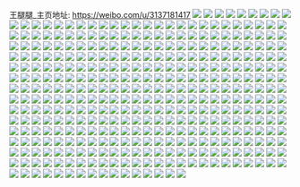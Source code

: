 王腿腿_主页地址: https://weibo.com/u/3137181417 
![](https://wx4.sinaimg.cn/mw2000/bafd96e9gy1h95xyqhpvej20u0140k3q.jpg) 
![](https://wx4.sinaimg.cn/mw2000/bafd96e9gy1h95xyrii8rj20u0140ws2.jpg) 
![](https://wx4.sinaimg.cn/mw2000/bafd96e9gy1h95xysrlmtj20u0140k2b.jpg) 
![](https://wx4.sinaimg.cn/mw2000/bafd96e9gy1h95xyu5j6xj20u0140gvs.jpg) 
![](https://wx4.sinaimg.cn/mw2000/bafd96e9gy1h7y82y0rtcj20tw09u0ux.jpg) 
![](https://wx4.sinaimg.cn/mw2000/bafd96e9gy1h7udjwtet5j20d90ihdgv.jpg) 
![](https://wx4.sinaimg.cn/mw2000/bafd96e9gy1h6ap5ldzvzj22c0340kg4.jpg) 
![](https://wx4.sinaimg.cn/mw2000/bafd96e9gy1h6ap5ttvxyj22c0340b2a.jpg) 
![](https://wx4.sinaimg.cn/mw2000/bafd96e9gy1h6ap5vz1jkj22c0340x6s.jpg) 
![](https://wx4.sinaimg.cn/mw2000/bafd96e9gy1h6ap9wc0sgj22c0340e83.jpg) 
![](https://wx4.sinaimg.cn/mw2000/bafd96e9gy1h68s39ivj3j21hc22ewl9.jpg) 
![](https://wx4.sinaimg.cn/mw2000/bafd96e9gy1h68s3amr15j21hc21mjx2.jpg) 
![](https://wx4.sinaimg.cn/mw2000/bafd96e9gy1h68s3btmotj21hc21qb29.jpg) 
![](https://wx4.sinaimg.cn/mw2000/bafd96e9gy1h68rbtrztfj21hc1z443g.jpg) 
![](https://wx4.sinaimg.cn/mw2000/bafd96e9gy1h68rbuhc1hj21hc20qn09.jpg) 
![](https://wx4.sinaimg.cn/mw2000/bafd96e9gy1h68rbwt4i0j21hc1z4af9.jpg) 
![](https://wx4.sinaimg.cn/mw2000/bafd96e9gy1h65aeyzvvij21400u0k2r.jpg) 
![](https://wx4.sinaimg.cn/mw2000/bafd96e9gy1h65aexv9kyj21400u0th3.jpg) 
![](https://wx4.sinaimg.cn/mw2000/bafd96e9gy1h5zovbbxo2j22bz2bz7aa.jpg) 
![](https://wx4.sinaimg.cn/mw2000/bafd96e9gy1h5r9r1ncl1j20u0140thp.jpg) 
![](https://wx4.sinaimg.cn/mw2000/bafd96e9gy1h5r9r0q7ezj20u0140qbn.jpg) 
![](https://wx4.sinaimg.cn/mw2000/bafd96e9gy1h4rnkqlu4hj22c0340npf.jpg) 
![](https://wx4.sinaimg.cn/mw2000/bafd96e9gy1h4rnkm3fdoj22bz3407wj.jpg) 
![](https://wx4.sinaimg.cn/mw2000/bafd96e9gy1h47jzv5plrj20u0140wnn.jpg) 
![](https://wx4.sinaimg.cn/mw2000/bafd96e9gy1h47k01mjf7j20u019rdk5.jpg) 
![](https://wx4.sinaimg.cn/mw2000/bafd96e9gy1h47jv4rxdgj20u0140tfq.jpg) 
![](https://wx4.sinaimg.cn/mw2000/bafd96e9gy1h46m9cq3pnj20u0140tmq.jpg) 
![](https://wx4.sinaimg.cn/mw2000/bafd96e9gy1h46m9agl82j20u0140k2g.jpg) 
![](https://wx4.sinaimg.cn/mw2000/bafd96e9gy1h4637f7z17j22c0340npe.jpg) 
![](https://wx4.sinaimg.cn/mw2000/bafd96e9gy1h4637ht6u7j22c0340kjm.jpg) 
![](https://wx4.sinaimg.cn/mw2000/bafd96e9gy1h4637ip5nrj21ao1q8qo5.jpg) 
![](https://wx4.sinaimg.cn/mw2000/bafd96e9gy1h4637dyau8j21zk2nfb29.jpg) 
![](https://wx4.sinaimg.cn/mw2000/bafd96e9gy1h4637ky8igj23402c07wk.jpg) 
![](https://wx4.sinaimg.cn/mw2000/bafd96e9gy1h45jpqh7g0j21oc28gu0x.jpg) 
![](https://wx4.sinaimg.cn/mw2000/bafd96e9gy1h45jpsnkhkj22862yw4qt.jpg) 
![](https://wx4.sinaimg.cn/mw2000/bafd96e9gy1h45jpoxvl4j225k2vekjm.jpg) 
![](https://wx4.sinaimg.cn/mw2000/bafd96e9gy1h45jpudbguj223n2sukjo.jpg) 
![](https://wx4.sinaimg.cn/mw2000/bafd96e9gy1h44exdja42j20u0140afl.jpg) 
![](https://wx4.sinaimg.cn/mw2000/bafd96e9gy1h44exeqzg0j20u0140wjj.jpg) 
![](https://wx4.sinaimg.cn/mw2000/bafd96e9gy1h44exg0yv1j20u0140jwa.jpg) 
![](https://wx4.sinaimg.cn/mw2000/bafd96e9gy1h44exgvqycj20u0140422.jpg) 
![](https://wx4.sinaimg.cn/mw2000/bafd96e9gy1h3bfn09holj222n2rju0y.jpg) 
![](https://wx4.sinaimg.cn/mw2000/bafd96e9gy1h3bfn1taf4j22c0340b2a.jpg) 
![](https://wx4.sinaimg.cn/mw2000/bafd96e9gy1h3bfn3iil3j22c03407wj.jpg) 
![](https://wx4.sinaimg.cn/mw2000/bafd96e9gy1h2hdrvu24rj228y2zxnpd.jpg) 
![](https://wx4.sinaimg.cn/mw2000/bafd96e9gy1h1vdj0zvq5j21a21prnpd.jpg) 
![](https://wx4.sinaimg.cn/mw2000/bafd96e9gy1h1vdj3wgumj21ha1z1b2a.jpg) 
![](https://wx4.sinaimg.cn/mw2000/bafd96e9gy1h1pvd51pagj22c0340kjm.jpg) 
![](https://wx4.sinaimg.cn/mw2000/bafd96e9gy1h1pvd68kitj22c0340kjm.jpg) 
![](https://wx4.sinaimg.cn/mw2000/bafd96e9gy1h1pvd7cmilj22062o81ky.jpg) 
![](https://wx4.sinaimg.cn/mw2000/bafd96e9gy1h1pvd39ypnj22ai3201l0.jpg) 
![](https://wx4.sinaimg.cn/mw2000/bafd96e9gy1h1pvd8pmc0j223d2six6q.jpg) 
![](https://wx4.sinaimg.cn/mw2000/bafd96e9gy1h1pvda51itj22082oahdu.jpg) 
![](https://wx4.sinaimg.cn/mw2000/bafd96e9gy1h1p7hw7lzqj20u0190tjw.jpg) 
![](https://wx4.sinaimg.cn/mw2000/bafd96e9gy1h1p7hvm406j20u01bvdrn.jpg) 
![](https://wx4.sinaimg.cn/mw2000/bafd96e9gy1h1p7hwnnfjj20u0190th5.jpg) 
![](https://wx4.sinaimg.cn/mw2000/bafd96e9gy1h1p7hx6wgej20u019cdr6.jpg) 
![](https://wx4.sinaimg.cn/mw2000/bafd96e9gy1h1ajeq57dqj20u0140ti6.jpg) 
![](https://wx4.sinaimg.cn/mw2000/bafd96e9gy1h1ajergvbej20u0140qbq.jpg) 
![](https://wx4.sinaimg.cn/mw2000/bafd96e9gy1gzz1lffyt7j20u0140n5x.jpg) 
![](https://wx4.sinaimg.cn/mw2000/bafd96e9gy1gzz1lj3c5jj20u0140tjz.jpg) 
![](https://wx4.sinaimg.cn/mw2000/bafd96e9gy1gzz1lkill3j20u0140gx1.jpg) 
![](https://wx4.sinaimg.cn/mw2000/bafd96e9gy1gyb5glqqllj21400u00z5.jpg) 
![](https://wx4.sinaimg.cn/mw2000/bafd96e9gy1gyb5gmpfi4j21400u0afx.jpg) 
![](https://wx4.sinaimg.cn/mw2000/bafd96e9gy1gyb5gngg73j21400u0gtk.jpg) 
![](https://wx4.sinaimg.cn/mw2000/bafd96e9gy1gyb5gozeakj21400u0ahn.jpg) 
![](https://wx4.sinaimg.cn/mw2000/bafd96e9gy1gyb5gpjdq3j20u0140798.jpg) 
![](https://wx4.sinaimg.cn/mw2000/bafd96e9gy1gyb5hb401jj20u0140tey.jpg) 
![](https://wx4.sinaimg.cn/mw2000/bafd96e9gy1gyb5hctnt8j20u0140wml.jpg) 
![](https://wx4.sinaimg.cn/mw2000/bafd96e9gy1gyb5hdk821j20nh15r7a4.jpg) 
![](https://wx4.sinaimg.cn/mw2000/bafd96e9gy1gyb5hejs3xj20u0140ah9.jpg) 
![](https://wx4.sinaimg.cn/mw2000/bafd96e9gy1gxyidk991ej20u0141wm7.jpg) 
![](https://wx4.sinaimg.cn/mw2000/bafd96e9gy1gxyidmryy0j20u0190tr9.jpg) 
![](https://wx4.sinaimg.cn/mw2000/bafd96e9gy1gxyidnd6q0j20u0140dqc.jpg) 
![](https://wx4.sinaimg.cn/mw2000/bafd96e9gy1gxyidobamuj20u0140wp1.jpg) 
![](https://wx4.sinaimg.cn/mw2000/bafd96e9gy1gxyidixnr5j20u0140ago.jpg) 
![](https://wx4.sinaimg.cn/mw2000/bafd96e9gy1gxyidpcfcxj20u0140qd5.jpg) 
![](https://wx4.sinaimg.cn/mw2000/bafd96e9gy1gxyiglt273j20u0140n1z.jpg) 
![](https://wx4.sinaimg.cn/mw2000/bafd96e9gy1gxnhu9cvq1j20u00u0469.jpg) 
![](https://wx4.sinaimg.cn/mw2000/bafd96e9gy1gxnhu9skcaj20u00u041g.jpg) 
![](https://wx4.sinaimg.cn/mw2000/bafd96e9gy1gxhsurfjjyj20u0140aki.jpg) 
![](https://wx4.sinaimg.cn/mw2000/bafd96e9gy1gxhsusg0jij20u0140ajt.jpg) 
![](https://wx4.sinaimg.cn/mw2000/bafd96e9gy1gxfxpz7hkpj20u0140wnk.jpg) 
![](https://wx4.sinaimg.cn/mw2000/bafd96e9gy1gxfxq0pxzmj20u01407d4.jpg) 
![](https://wx4.sinaimg.cn/mw2000/bafd96e9gy1gxfxq36he5j20u0140k2p.jpg) 
![](https://wx4.sinaimg.cn/mw2000/bafd96e9gy1gxfxq3obe5j20u0140ahe.jpg) 
![](https://wx4.sinaimg.cn/mw2000/bafd96e9gy1gx6lrblahwj20u0140auf.jpg) 
![](https://wx4.sinaimg.cn/mw2000/bafd96e9gy1gx6lrd8bxaj21400u07my.jpg) 
![](https://wx4.sinaimg.cn/mw2000/bafd96e9gy1gx6lreexmwj20u0140n9q.jpg) 
![](https://wx4.sinaimg.cn/mw2000/bafd96e9gy1gx6lrfghalj20u0140dp2.jpg) 
![](https://wx4.sinaimg.cn/mw2000/bafd96e9gy1gx6lrg7itxj20u0140dm8.jpg) 
![](https://wx4.sinaimg.cn/mw2000/bafd96e9gy1gx6lrhebyaj20u0140dna.jpg) 
![](https://wx4.sinaimg.cn/mw2000/bafd96e9gy1gx6lriklg5j20u0140aip.jpg) 
![](https://wx4.sinaimg.cn/mw2000/bafd96e9gy1gx6ltjddukj21400u07d5.jpg) 
![](https://wx4.sinaimg.cn/mw2000/bafd96e9gy1gx6ltk9615j20u0140dna.jpg) 
![](https://wx4.sinaimg.cn/mw2000/bafd96e9gy1gvv9wkfi30j22c03407wi.jpg) 
![](https://wx4.sinaimg.cn/mw2000/bafd96e9gy1gvv9xabrpjj22c0340u0x.jpg) 
![](https://wx4.sinaimg.cn/mw2000/bafd96e9gy1gvv9x6noahj22c0340b2a.jpg) 
![](https://wx4.sinaimg.cn/mw2000/bafd96e9gy1gvv9x3dy7vj22c0340u0y.jpg) 
![](https://wx4.sinaimg.cn/mw2000/bafd96e9gy1gvv9wu7bnmj22c0340npe.jpg) 
![](https://wx4.sinaimg.cn/mw2000/bafd96e9gy1gvv9wqj0rdj22c0340u0y.jpg) 
![](https://wx4.sinaimg.cn/mw2000/003qjichgy1gvksri3xvjj61301g0e1x02.jpg) 
![](https://wx4.sinaimg.cn/mw2000/003qjichgy1gvksrlok3aj61a51pj1kx02.jpg) 
![](https://wx4.sinaimg.cn/mw2000/003qjichly1guwe76xljcj60u01sxqb502.jpg) 
![](https://wx4.sinaimg.cn/mw2000/003qjichgy1gucqsryy49j627a2xp1kx02.jpg) 
![](https://wx4.sinaimg.cn/mw2000/003qjichgy1gucqsqjbnlj61rm2ctb2a02.jpg) 
![](https://wx4.sinaimg.cn/mw2000/003qjichgy1gucqsoc37zj62c03401kz02.jpg) 
![](https://wx4.sinaimg.cn/mw2000/003qjichgy1gucqsy133jj627g2xxu0x02.jpg) 
![](https://wx4.sinaimg.cn/mw2000/003qjichgy1gucqstrzioj629i30oqv502.jpg) 
![](https://wx4.sinaimg.cn/mw2000/003qjichgy1gucqsvstdaj62322tvnpd02.jpg) 
![](https://wx4.sinaimg.cn/mw2000/003qjichgy1gucqt3e66kj61tt2frhdt02.jpg) 
![](https://wx4.sinaimg.cn/mw2000/003qjichgy1gucqt61r8bj62662w87wi02.jpg) 
![](https://wx4.sinaimg.cn/mw2000/003qjichgy1gucqt1j9a1j62b232qe8102.jpg) 
![](https://wx4.sinaimg.cn/mw2000/bafd96e9gy1gsy19ow84fj21400u0dry.jpg) 
![](https://wx4.sinaimg.cn/mw2000/bafd96e9gy1gsy19nsphkj21410u077u.jpg) 
![](https://wx4.sinaimg.cn/mw2000/bafd96e9gy1gruoebgoh6j20u01404b2.jpg) 
![](https://wx4.sinaimg.cn/mw2000/bafd96e9gy1gruoedwjqdj20u014013k.jpg) 
![](https://wx4.sinaimg.cn/mw2000/bafd96e9gy1gruoefu5k8j20u0140dot.jpg) 
![](https://wx4.sinaimg.cn/mw2000/bafd96e9gy1gruoei858jj20u0140alh.jpg) 
![](https://wx4.sinaimg.cn/mw2000/bafd96e9gy1gruoelpdm8j20u0140du9.jpg) 
![](https://wx4.sinaimg.cn/mw2000/bafd96e9gy1gruoe8892ij20u0140k1h.jpg) 
![](https://wx4.sinaimg.cn/mw2000/bafd96e9gy1grnvsnt9ddj20u0140gx2.jpg) 
![](https://wx4.sinaimg.cn/mw2000/bafd96e9gy1gq7tz1zv01j20u0140wrf.jpg) 
![](https://wx4.sinaimg.cn/mw2000/bafd96e9gy1gq7tz2n2wlj20u01407gv.jpg) 
![](https://wx4.sinaimg.cn/mw2000/bafd96e9gy1gq7tz33762j20u0141486.jpg) 
![](https://wx4.sinaimg.cn/mw2000/bafd96e9gy1gq7tz3qhhpj20u0140k4p.jpg) 
![](https://wx4.sinaimg.cn/mw2000/bafd96e9gy1gq7tz490zaj20u014017z.jpg) 
![](https://wx4.sinaimg.cn/mw2000/bafd96e9gy1gq7tz54p19j20u01404bf.jpg) 
![](https://wx4.sinaimg.cn/mw2000/bafd96e9ly1govtuxak9jj20u014046f.jpg) 
![](https://wx4.sinaimg.cn/mw2000/bafd96e9ly1govasstdwyj20ty140aj6.jpg) 
![](https://wx4.sinaimg.cn/mw2000/bafd96e9ly1govaen3h1gj20u014013n.jpg) 
![](https://wx4.sinaimg.cn/mw2000/bafd96e9ly1govaenuo1wj20u0140k3i.jpg) 
![](https://wx4.sinaimg.cn/mw2000/bafd96e9ly1govaep4z5mj20u0140wqq.jpg) 
![](https://wx4.sinaimg.cn/mw2000/bafd96e9ly1govaeml9auj20u0140wqp.jpg) 
![](https://wx4.sinaimg.cn/mw2000/bafd96e9ly1gof7srgdwbj20vv16h7ic.jpg) 
![](https://wx4.sinaimg.cn/mw2000/bafd96e9ly1gof7srw7clj20yi1a0wsx.jpg) 
![](https://wx4.sinaimg.cn/mw2000/bafd96e9ly1gof7st0yw6j22bb332kjm.jpg) 
![](https://wx4.sinaimg.cn/mw2000/bafd96e9ly1gof7sppvlhj22bb332kjn.jpg) 
![](https://wx4.sinaimg.cn/mw2000/bafd96e9ly1gof7sutwhsj221n2q7e83.jpg) 
![](https://wx4.sinaimg.cn/mw2000/bafd96e9ly1gof7sw6blrj21sa2dqqv6.jpg) 
![](https://wx4.sinaimg.cn/mw2000/bafd96e9ly1go72x9lrdzj21400u0afm.jpg) 
![](https://wx4.sinaimg.cn/mw2000/bafd96e9ly1gnv9keoqnzj20u1141akf.jpg) 
![](https://wx4.sinaimg.cn/mw2000/bafd96e9ly1gnv7gnvnhtj20u0140nax.jpg) 
![](https://wx4.sinaimg.cn/mw2000/bafd96e9ly1gnv7gu461wj20u0140k7a.jpg) 
![](https://wx4.sinaimg.cn/mw2000/bafd96e9ly1gnv7glah7cj20u0140qfp.jpg) 
![](https://wx4.sinaimg.cn/mw2000/bafd96e9ly1gns0thcql8j21400u0k6w.jpg) 
![](https://wx4.sinaimg.cn/mw2000/bafd96e9ly1gns0til00sj20u0140tl7.jpg) 
![](https://wx4.sinaimg.cn/mw2000/bafd96e9ly1gnql84tc7vj21400u0amm.jpg) 
![](https://wx4.sinaimg.cn/mw2000/bafd96e9ly1gnql84eqpoj20u0140k04.jpg) 
![](https://wx4.sinaimg.cn/mw2000/bafd96e9ly1gnql85pfrmj20u0140k3u.jpg) 
![](https://wx4.sinaimg.cn/mw2000/bafd96e9ly1gnppp2cbw1j20u013ztin.jpg) 
![](https://wx4.sinaimg.cn/mw2000/bafd96e9ly1gnppp207uzj20u0140wqv.jpg) 
![](https://wx4.sinaimg.cn/mw2000/bafd96e9ly1gnn2p1nyxjj20u019tajp.jpg) 
![](https://wx4.sinaimg.cn/mw2000/bafd96e9ly1gnn2p3sn9ej20u01907bw.jpg) 
![](https://wx4.sinaimg.cn/mw2000/bafd96e9ly1gnn2oza1mgj20u015i7bd.jpg) 
![](https://wx4.sinaimg.cn/mw2000/bafd96e9ly1gnn2p6cfvoj20u01aitj8.jpg) 
![](https://wx4.sinaimg.cn/mw2000/bafd96e9ly1gnggvey63rj20u00u0dpi.jpg) 
![](https://wx4.sinaimg.cn/mw2000/bafd96e9ly1gnggvg6cj8j20u00u0ajn.jpg) 
![](https://wx4.sinaimg.cn/mw2000/bafd96e9ly1gnggvd9elcj20u00u0gut.jpg) 
![](https://wx4.sinaimg.cn/mw2000/bafd96e9ly1gnd0xs4lz6j20u0140dtf.jpg) 
![](https://wx4.sinaimg.cn/mw2000/bafd96e9ly1gnd0xtikr2j20u0140k4e.jpg) 
![](https://wx4.sinaimg.cn/mw2000/bafd96e9ly1gnd0xun1o5j20u0140woe.jpg) 
![](https://wx4.sinaimg.cn/mw2000/bafd96e9ly1gnd0xqrzwjj20u0140jym.jpg) 
![](https://wx4.sinaimg.cn/mw2000/bafd96e9ly1gncejkp941j21930u0wt9.jpg) 
![](https://wx4.sinaimg.cn/mw2000/bafd96e9ly1gncejl6lkfj21930u07go.jpg) 
![](https://wx4.sinaimg.cn/mw2000/bafd96e9ly1gncejlilu9j21930u0amb.jpg) 
![](https://wx4.sinaimg.cn/mw2000/bafd96e9ly1gncejk5yitj21930u0dpu.jpg) 
![](https://wx4.sinaimg.cn/mw2000/bafd96e9ly1gncejlxcfdj20u019dk2h.jpg) 
![](https://wx4.sinaimg.cn/mw2000/bafd96e9ly1gncejmff4tj20u019d130.jpg) 
![](https://wx4.sinaimg.cn/mw2000/bafd96e9ly1gm3s3n9c0fj21400u00wv.jpg) 
![](https://wx4.sinaimg.cn/mw2000/bafd96e9ly1glhwloan3zj20u01407f0.jpg) 
![](https://wx4.sinaimg.cn/mw2000/bafd96e9ly1glhwlnoqxoj20u0141n6o.jpg) 
![](https://wx4.sinaimg.cn/mw2000/bafd96e9ly1gkuajvd910j21hc0tygtr.jpg) 
![](https://wx4.sinaimg.cn/mw2000/bafd96e9ly1gks424qkbgj22c0340u0x.jpg) 
![](https://wx4.sinaimg.cn/mw2000/bafd96e9ly1gks422jgqmj22062ockjl.jpg) 
![](https://wx4.sinaimg.cn/mw2000/bafd96e9ly1gks41zarcbj226m2wuqv5.jpg) 
![](https://wx4.sinaimg.cn/mw2000/bafd96e9ly1gks423upfrj21u72gb4qq.jpg) 
![](https://wx4.sinaimg.cn/mw2000/bafd96e9ly1gks4216hzfj22no24qkjm.jpg) 
![](https://wx4.sinaimg.cn/mw2000/bafd96e9ly1gks4268c8fj22c0340kjl.jpg) 
![](https://wx4.sinaimg.cn/mw2000/bafd96e9ly1gks427277mj221u2qgnpd.jpg) 
![](https://wx4.sinaimg.cn/mw2000/bafd96e9ly1gks427qkezj21hq1znayw.jpg) 
![](https://wx4.sinaimg.cn/mw2000/bafd96e9ly1gks428sej8j22c02c0qv5.jpg) 
![](https://wx4.sinaimg.cn/mw2000/bafd96e9ly1gka3ss2fypj21uf2gkhdt.jpg) 
![](https://wx4.sinaimg.cn/mw2000/bafd96e9ly1gka3stswvxj22c0340qv6.jpg) 
![](https://wx4.sinaimg.cn/mw2000/bafd96e9ly1gka3svkf2vj22c0340b2b.jpg) 
![](https://wx4.sinaimg.cn/mw2000/bafd96e9ly1gka3sxereqj223y2t9b2c.jpg) 
![](https://wx4.sinaimg.cn/mw2000/bafd96e9ly1gk8ri6new0j20u015mwl1.jpg) 
![](https://wx4.sinaimg.cn/mw2000/bafd96e9ly1gk8ri3v287j20u0140grk.jpg) 
![](https://wx4.sinaimg.cn/mw2000/bafd96e9ly1gjz5i3cb6aj20u0140dqi.jpg) 
![](https://wx4.sinaimg.cn/mw2000/bafd96e9ly1gjy9xrfrdaj20u0140tft.jpg) 
![](https://wx4.sinaimg.cn/mw2000/bafd96e9ly1gjy9xssezpj20u014077r.jpg) 
![](https://wx4.sinaimg.cn/mw2000/bafd96e9ly1gjy9xtb7q7j20u0140td2.jpg) 
![](https://wx4.sinaimg.cn/mw2000/bafd96e9ly1gjy9xpard4j20u0140jxt.jpg) 
![](https://wx4.sinaimg.cn/mw2000/bafd96e9ly1gjuy7ifakyj21sc2ds4qp.jpg) 
![](https://wx4.sinaimg.cn/mw2000/bafd96e9ly1gjuy7hpkfcj21sc2ds4qp.jpg) 
![](https://wx4.sinaimg.cn/mw2000/bafd96e9ly1gir7m1iz96j20u015itn6.jpg) 
![](https://wx4.sinaimg.cn/mw2000/bafd96e9ly1gip7y2a0prj20u0140129.jpg) 
![](https://wx4.sinaimg.cn/mw2000/bafd96e9ly1gip7uhq29aj20u0140qc3.jpg) 
![](https://wx4.sinaimg.cn/mw2000/bafd96e9ly1gip7qrylztj22ao2aou0x.jpg) 
![](https://wx4.sinaimg.cn/mw2000/bafd96e9ly1gip7rh663sj22c0340hdx.jpg) 
![](https://wx4.sinaimg.cn/mw2000/bafd96e9ly1gip7w5j11hj224f2twe82.jpg) 
![](https://wx4.sinaimg.cn/mw2000/bafd96e9ly1gip7wp11qxj22c0340kjn.jpg) 
![](https://wx4.sinaimg.cn/mw2000/bafd96e9ly1gip8lqhnk6j20u0140q6y.jpg) 
![](https://wx4.sinaimg.cn/mw2000/bafd96e9ly1gip8lqsmspj20u0140tde.jpg) 
![](https://wx4.sinaimg.cn/mw2000/bafd96e9ly1gip7y3y4a5j229d30hb2b.jpg) 
![](https://wx4.sinaimg.cn/mw2000/bafd96e9ly1gip7ydmn0mj22c0340x6p.jpg) 
![](https://wx4.sinaimg.cn/mw2000/bafd96e9ly1gip7yes4w4j22c0340qv5.jpg) 
![](https://wx4.sinaimg.cn/mw2000/bafd96e9ly1gip7yg2iwsj22ao328b29.jpg) 
![](https://wx4.sinaimg.cn/mw2000/bafd96e9ly1gip8lr40saj20u015itn6.jpg) 
![](https://wx4.sinaimg.cn/mw2000/bafd96e9ly1giljyeegjnj22c0340hdu.jpg) 
![](https://wx4.sinaimg.cn/mw2000/bafd96e9ly1ghyml3oi7cj21400u0wu9.jpg) 
![](https://wx4.sinaimg.cn/mw2000/bafd96e9ly1ghyml2znxcj21400u04ec.jpg) 
![](https://wx4.sinaimg.cn/mw2000/bafd96e9ly1ghyml4jme2j213z0u0tlo.jpg) 
![](https://wx4.sinaimg.cn/mw2000/bafd96e9ly1ghv8zxox1wj20j60pkn1x.jpg) 
![](https://wx4.sinaimg.cn/mw2000/bafd96e9ly1ghv8zyihxlj21o01o0qv5.jpg) 
![](https://wx4.sinaimg.cn/mw2000/bafd96e9ly1ghqowjicdxj20u00u0tfc.jpg) 
![](https://wx4.sinaimg.cn/mw2000/bafd96e9ly1ghqowk9hqwj20nz0nz425.jpg) 
![](https://wx4.sinaimg.cn/mw2000/bafd96e9ly1ghqoublqafj20u00u0wo4.jpg) 
![](https://wx4.sinaimg.cn/mw2000/bafd96e9ly1ghqowj02bwj20u01sw7bt.jpg) 
![](https://wx4.sinaimg.cn/mw2000/bafd96e9ly1ghqoxrd6emj20u00u0gus.jpg) 
![](https://wx4.sinaimg.cn/mw2000/bafd96e9ly1ghqse28efrj20u00u0jvi.jpg) 
![](https://wx4.sinaimg.cn/mw2000/bafd96e9ly1ghqp0omcxsj20u0140wop.jpg) 
![](https://wx4.sinaimg.cn/mw2000/bafd96e9ly1ghqp0mayx5j20u0140q7t.jpg) 
![](https://wx4.sinaimg.cn/mw2000/bafd96e9ly1ghqp17a0q1j20u0140qe0.jpg) 
![](https://wx4.sinaimg.cn/mw2000/bafd96e9ly1gho91hh5o1j22c02gdnpe.jpg) 
![](https://wx4.sinaimg.cn/mw2000/bafd96e9ly1gho91gbfhnj22ka1x87wi.jpg) 
![](https://wx4.sinaimg.cn/mw2000/bafd96e9ly1gho91kp4dsj22c0340qv7.jpg) 
![](https://wx4.sinaimg.cn/mw2000/bafd96e9ly1gho91lna23j22c02c0hdu.jpg) 
![](https://wx4.sinaimg.cn/mw2000/bafd96e9ly1gho95yhe7wj21ki23ce81.jpg) 
![](https://wx4.sinaimg.cn/mw2000/bafd96e9ly1gho91mz4yrj22c03401kz.jpg) 
![](https://wx4.sinaimg.cn/mw2000/bafd96e9ly1gho91oqqbij22c0340kjl.jpg) 
![](https://wx4.sinaimg.cn/mw2000/bafd96e9ly1gho91rtkwqj228k28k7wi.jpg) 
![](https://wx4.sinaimg.cn/mw2000/bafd96e9ly1gho91t7hxaj221k2q3u0x.jpg) 
![](https://wx4.sinaimg.cn/mw2000/bafd96e9ly1ghg675nwiqj20u01407ft.jpg) 
![](https://wx4.sinaimg.cn/mw2000/bafd96e9ly1ghg6740m9dj20u0140qfm.jpg) 
![](https://wx4.sinaimg.cn/mw2000/bafd96e9ly1ghg5ajkaxaj20u014079b.jpg) 
![](https://wx4.sinaimg.cn/mw2000/bafd96e9ly1ghdowzq7ogj22c033ue82.jpg) 
![](https://wx4.sinaimg.cn/mw2000/bafd96e9ly1ghdox0wnuxj22c0340kjm.jpg) 
![](https://wx4.sinaimg.cn/mw2000/bafd96e9ly1ghdox2a17pj22gw3pc1kz.jpg) 
![](https://wx4.sinaimg.cn/mw2000/bafd96e9ly1ghdox4by3cj22c03407wk.jpg) 
![](https://wx4.sinaimg.cn/mw2000/bafd96e9ly1ghdox7gkymj22c0340x6r.jpg) 
![](https://wx4.sinaimg.cn/mw2000/bafd96e9ly1ghdox8cr73j222o340u0x.jpg) 
![](https://wx4.sinaimg.cn/mw2000/bafd96e9ly1ghdox92yigj22gw3pcu0x.jpg) 
![](https://wx4.sinaimg.cn/mw2000/bafd96e9ly1ghdox9qbz3j22gw3pcnpd.jpg) 
![](https://wx4.sinaimg.cn/mw2000/bafd96e9ly1ghdowyrj3jj22062o8kjl.jpg) 
![](https://wx4.sinaimg.cn/mw2000/bafd96e9ly1ghdp8o5fz6j222o340b2a.jpg) 
![](https://wx4.sinaimg.cn/mw2000/bafd96e9ly1ghdoxakzimj22c0340x6q.jpg) 
![](https://wx4.sinaimg.cn/mw2000/bafd96e9ly1ghdox5nyxfj234022oe82.jpg) 
![](https://wx4.sinaimg.cn/mw2000/bafd96e9ly1ggzsmz7r4jj20u014113r.jpg) 
![](https://wx4.sinaimg.cn/mw2000/bafd96e9ly1ggzsn1i63qj20u0140thw.jpg) 
![](https://wx4.sinaimg.cn/mw2000/bafd96e9ly1ggzsn2quwxj20sa0ivwil.jpg) 
![](https://wx4.sinaimg.cn/mw2000/bafd96e9ly1ggg15xe4bsj20u00u01aw.jpg) 
![](https://wx4.sinaimg.cn/mw2000/bafd96e9ly1ggg1elkc4jj20u00u0b29.jpg) 
![](https://wx4.sinaimg.cn/mw2000/bafd96e9ly1ggg15zddlkj21400u0u0x.jpg) 
![](https://wx4.sinaimg.cn/mw2000/bafd96e9ly1ggg1aojl1fj20u00u01kx.jpg) 
![](https://wx4.sinaimg.cn/mw2000/bafd96e9ly1ggg16029egj20u00u0kjl.jpg) 
![](https://wx4.sinaimg.cn/mw2000/bafd96e9ly1ggg160ljhwj20rs15ob29.jpg) 
![](https://wx4.sinaimg.cn/mw2000/bafd96e9ly1ggg1aovlckj20u00u0x3f.jpg) 
![](https://wx4.sinaimg.cn/mw2000/bafd96e9ly1ggg1bow2g4j21400u01kx.jpg) 
![](https://wx4.sinaimg.cn/mw2000/bafd96e9ly1ggg1cwjnjaj22pl217b2b.jpg) 
![](https://wx4.sinaimg.cn/mw2000/bafd96e9ly1gg9fcpn2izj20u00u0ahl.jpg) 
![](https://wx4.sinaimg.cn/mw2000/bafd96e9ly1gg63mzhuw7j20ty13yb29.jpg) 
![](https://wx4.sinaimg.cn/mw2000/bafd96e9ly1gg631p62t8j22c0340u0x.jpg) 
![](https://wx4.sinaimg.cn/mw2000/bafd96e9ly1gg6321e0fcj23402c04qr.jpg) 
![](https://wx4.sinaimg.cn/mw2000/bafd96e9ly1gg63n1ok3ej20u00u01kx.jpg) 
![](https://wx4.sinaimg.cn/mw2000/bafd96e9ly1gg63mx1oeoj20u00u01ii.jpg) 
![](https://wx4.sinaimg.cn/mw2000/bafd96e9ly1gg63plvpghj20u01404qp.jpg) 
![](https://wx4.sinaimg.cn/mw2000/bafd96e9ly1gfv3yripm2j21z92n01ky.jpg) 
![](https://wx4.sinaimg.cn/mw2000/bafd96e9ly1gfv415a5moj22242que83.jpg) 
![](https://wx4.sinaimg.cn/mw2000/bafd96e9ly1gfv412oqrpj21wk2jfnpg.jpg) 
![](https://wx4.sinaimg.cn/mw2000/bafd96e9ly1gfv417nkypj220y2pa7wj.jpg) 
![](https://wx4.sinaimg.cn/mw2000/bafd96e9ly1gfv419jl19j21t32esnpe.jpg) 
![](https://wx4.sinaimg.cn/mw2000/bafd96e9ly1gfv41besq5j22c0340e83.jpg) 
![](https://wx4.sinaimg.cn/mw2000/bafd96e9ly1gfv43jjhm9j221l2q4e83.jpg) 
![](https://wx4.sinaimg.cn/mw2000/bafd96e9ly1gfv43ko6vzj22382saqv7.jpg) 
![](https://wx4.sinaimg.cn/mw2000/bafd96e9ly1gfv43mgcmxj22c0340u10.jpg) 
![](https://wx4.sinaimg.cn/mw2000/bafd96e9ly1gfs1a7llywj22c0340u0y.jpg) 
![](https://wx4.sinaimg.cn/mw2000/bafd96e9ly1gfs1ed18w4j20u00u0npd.jpg) 
![](https://wx4.sinaimg.cn/mw2000/bafd96e9ly1gfs1dmyy11j20u00u0b29.jpg) 
![](https://wx4.sinaimg.cn/mw2000/bafd96e9ly1gfs1eecynhj20u00u01j6.jpg) 
![](https://wx4.sinaimg.cn/mw2000/bafd96e9ly1gfs1do0cwhj20u00u04qp.jpg) 
![](https://wx4.sinaimg.cn/mw2000/bafd96e9ly1gfs1ef3309j20u0140kjl.jpg) 
![](https://wx4.sinaimg.cn/mw2000/bafd96e9ly1gfs1jq1kz1j20tu0tu1kx.jpg) 
![](https://wx4.sinaimg.cn/mw2000/bafd96e9ly1gfs1ju3tmgj22c03404qq.jpg) 
![](https://wx4.sinaimg.cn/mw2000/bafd96e9ly1gfs1kas936j22dc2dcb2b.jpg) 
![](https://wx4.sinaimg.cn/mw2000/bafd96e9gy1gfgdhijvtyj20u00u0tjz.jpg) 
![](https://wx4.sinaimg.cn/mw2000/bafd96e9ly1gfe8x0z2cdj20u0140dr0.jpg) 
![](https://wx4.sinaimg.cn/mw2000/bafd96e9ly1gfe8x1lnx8j20u0140dsl.jpg) 
![](https://wx4.sinaimg.cn/mw2000/bafd96e9ly1gfe8x0hf4vj20u0140154.jpg) 
![](https://wx4.sinaimg.cn/mw2000/bafd96e9ly1gfcnr30xa4j20u00u0wou.jpg) 
![](https://wx4.sinaimg.cn/mw2000/bafd96e9ly1gfcnr4qzu9j20u00u0n4s.jpg) 
![](https://wx4.sinaimg.cn/mw2000/bafd96e9ly1gfcnr3sg99j20u0140tcx.jpg) 
![](https://wx4.sinaimg.cn/mw2000/bafd96e9ly1gfcnr28bijj20u014043e.jpg) 
![](https://wx4.sinaimg.cn/mw2000/bafd96e9ly1gf4m4l2qvxj227n2y7b2a.jpg) 
![](https://wx4.sinaimg.cn/mw2000/bafd96e9ly1gf4m4mt9ayj2297308kjn.jpg) 
![](https://wx4.sinaimg.cn/mw2000/bafd96e9ly1gf4m4nrua3j226b2wfe82.jpg) 
![](https://wx4.sinaimg.cn/mw2000/bafd96e9ly1gf4m4ol3muj21z32mrhdu.jpg) 
![](https://wx4.sinaimg.cn/mw2000/bafd96e9ly1gf4m4pgr2yj21zf2n84qq.jpg) 
![](https://wx4.sinaimg.cn/mw2000/bafd96e9ly1gf4m4q7m2wj21x42k6u0x.jpg) 
![](https://wx4.sinaimg.cn/mw2000/bafd96e9ly1gf4m4qxqo8j21om28unpd.jpg) 
![](https://wx4.sinaimg.cn/mw2000/bafd96e9ly1gf4m4jo27vj22c0340x6p.jpg) 
![](https://wx4.sinaimg.cn/mw2000/bafd96e9ly1gf4m4rozfkj22362s81ky.jpg) 
![](https://wx4.sinaimg.cn/mw2000/bafd96e9ly1gf4m4snf51j21z32mre82.jpg) 
![](https://wx4.sinaimg.cn/mw2000/bafd96e9ly1gf4m4tqhvej21w82izx6p.jpg) 
![](https://wx4.sinaimg.cn/mw2000/bafd96e9ly1gf1a0b46w4j21po1qh1kx.jpg) 
![](https://wx4.sinaimg.cn/mw2000/bafd96e9ly1gf09bcdqz7j20u0140k4w.jpg) 
![](https://wx4.sinaimg.cn/mw2000/bafd96e9ly1gf09bcm7dzj20u00u046y.jpg) 
![](https://wx4.sinaimg.cn/mw2000/bafd96e9ly1gf0elpb1c4j20u00u048c.jpg) 
![](https://wx4.sinaimg.cn/mw2000/bafd96e9ly1gf09cv6hz5j20u00u0hci.jpg) 
![](https://wx4.sinaimg.cn/mw2000/bafd96e9ly1gf09bv08pzj20u00u07pb.jpg) 
![](https://wx4.sinaimg.cn/mw2000/bafd96e9ly1gf09bdoy0sj20mi0u043w.jpg) 
![](https://wx4.sinaimg.cn/mw2000/bafd96e9ly1gf09bdxehtj20u00u0wrl.jpg) 
![](https://wx4.sinaimg.cn/mw2000/bafd96e9ly1gf09beboi1j20u00u0dpu.jpg) 
![](https://wx4.sinaimg.cn/mw2000/bafd96e9ly1gf09belwmij20u01407la.jpg) 
![](https://wx4.sinaimg.cn/mw2000/bafd96e9ly1ge9ndsei1vj22c0340x6t.jpg) 
![](https://wx4.sinaimg.cn/mw2000/bafd96e9ly1ge9ndttfutj21wn2jix6r.jpg) 
![](https://wx4.sinaimg.cn/mw2000/bafd96e9ly1ge9ndv43b2j22c0340u10.jpg) 
![](https://wx4.sinaimg.cn/mw2000/bafd96e9ly1ge9ndwnti4j21wz2jzqv6.jpg) 
![](https://wx4.sinaimg.cn/mw2000/bafd96e9ly1ge9ndxmgecj21rk2crqv6.jpg) 
![](https://wx4.sinaimg.cn/mw2000/bafd96e9ly1ge9ndzarmqj22c0340e84.jpg) 
![](https://wx4.sinaimg.cn/mw2000/bafd96e9ly1ge9ne24l7nj224j2u1kjn.jpg) 
![](https://wx4.sinaimg.cn/mw2000/bafd96e9ly1ge9ndqmbghj22c0340qv8.jpg) 
![](https://wx4.sinaimg.cn/mw2000/bafd96e9ly1ge9ne385ssj22c0340x6q.jpg) 
![](https://wx4.sinaimg.cn/mw2000/bafd96e9ly1ge59x2tv0aj23402c0e81.jpg) 
![](https://wx4.sinaimg.cn/mw2000/bafd96e9ly1gdy2vz11x4j22c03401l0.jpg) 
![](https://wx4.sinaimg.cn/mw2000/bafd96e9ly1gdy2vt36v7j22c0340u0y.jpg) 
![](https://wx4.sinaimg.cn/mw2000/bafd96e9ly1gdy2w1fdggj225m2vikjn.jpg) 
![](https://wx4.sinaimg.cn/mw2000/bafd96e9ly1gdy2w39f03j22332s5x6q.jpg) 
![](https://wx4.sinaimg.cn/mw2000/bafd96e9ly1gdy2w55jwxj22c0340nph.jpg) 
![](https://wx4.sinaimg.cn/mw2000/bafd96e9ly1gdy2vs3ovkj22c0340hdu.jpg) 
![](https://wx4.sinaimg.cn/mw2000/bafd96e9ly1gdy2vu9yzhj22bc334kjm.jpg) 
![](https://wx4.sinaimg.cn/mw2000/bafd96e9ly1gdy2vwfvgij22312evu0y.jpg) 
![](https://wx4.sinaimg.cn/mw2000/bafd96e9ly1gdy2w6iov2j22c03404qr.jpg) 
![](https://wx4.sinaimg.cn/mw2000/bafd96e9ly1gdy2w7la4uj22112pdkjm.jpg) 
![](https://wx4.sinaimg.cn/mw2000/bafd96e9ly1gdvie9mzr3j20u01y07sw.jpg) 
![](https://wx4.sinaimg.cn/mw2000/bafd96e9ly1gdvieag10cj20u0280qpf.jpg) 
![](https://wx4.sinaimg.cn/mw2000/bafd96e9ly1gdvieb6e99j20u0280tqg.jpg) 
![](https://wx4.sinaimg.cn/mw2000/bafd96e9ly1gdviecapr5j20u0280ayr.jpg) 
![](https://wx4.sinaimg.cn/mw2000/bafd96e9ly1gdvie8eb3ij20u014011v.jpg) 
![](https://wx4.sinaimg.cn/mw2000/bafd96e9ly1gdviedjaiwj20u014015y.jpg) 
![](https://wx4.sinaimg.cn/mw2000/bafd96e9ly1gds4wbtz8jj21rj2cp4qq.jpg) 
![](https://wx4.sinaimg.cn/mw2000/bafd96e9ly1gds4waoe1mj21pv2ah1ky.jpg) 
![](https://wx4.sinaimg.cn/mw2000/bafd96e9ly1gdmprqlgqoj22452451ky.jpg) 
![](https://wx4.sinaimg.cn/mw2000/bafd96e9ly1gcyanfdlqbj21sc2dshdw.jpg) 
![](https://wx4.sinaimg.cn/mw2000/bafd96e9ly1gcyangow33j21o0280x6p.jpg) 
![](https://wx4.sinaimg.cn/mw2000/bafd96e9ly1gcyanhn4jpj21o01o04qp.jpg) 
![](https://wx4.sinaimg.cn/mw2000/bafd96e9ly1gcyane45zdj21o01o01kx.jpg) 
![](https://wx4.sinaimg.cn/mw2000/bafd96e9ly1gcpzvyywmrj22c02c01l1.jpg) 
![](https://wx4.sinaimg.cn/mw2000/bafd96e9gy1gcmtegxaizj20u01404ae.jpg) 
![](https://wx4.sinaimg.cn/mw2000/bafd96e9gy1gcmtek6mv6j20u0140wri.jpg) 
![](https://wx4.sinaimg.cn/mw2000/bafd96e9gy1gcmtem7nivj21400u0k3s.jpg) 
![](https://wx4.sinaimg.cn/mw2000/bafd96e9gy1gcjfa7p8y1j21400u0wsb.jpg) 
![](https://wx4.sinaimg.cn/mw2000/bafd96e9gy1gciw1knnf6j21400u049x.jpg) 
![](https://wx4.sinaimg.cn/mw2000/bafd96e9gy1gciw2g3jgbj21400u0nf7.jpg) 
![](https://wx4.sinaimg.cn/mw2000/bafd96e9gy1gciw1mgrq4j20u0140159.jpg) 
![](https://wx4.sinaimg.cn/mw2000/bafd96e9gy1gciw1ob68wj214e0u07hp.jpg) 
![](https://wx4.sinaimg.cn/mw2000/bafd96e9gy1gciw1q7ybjj20u0140dt1.jpg) 
![](https://wx4.sinaimg.cn/mw2000/bafd96e9gy1gciw1sesf9j21400u0h3w.jpg) 
![](https://wx4.sinaimg.cn/mw2000/bafd96e9gy1gciw1ucyicj21400u0dv3.jpg) 
![](https://wx4.sinaimg.cn/mw2000/bafd96e9gy1gciw1wbh6ej21400u0nby.jpg) 
![](https://wx4.sinaimg.cn/mw2000/bafd96e9gy1gciw1xl2l3j21400u0dpi.jpg) 
![](https://wx4.sinaimg.cn/mw2000/bafd96e9gy1gch3hknvipj20u0140dma.jpg) 
![](https://wx4.sinaimg.cn/mw2000/bafd96e9gy1gch3hm6evoj20u0140gvv.jpg) 
![](https://wx4.sinaimg.cn/mw2000/bafd96e9gy1gch3hn4e4mj21400u07b8.jpg) 
![](https://wx4.sinaimg.cn/mw2000/bafd96e9gy1gch3hjszzfj21400u0wr7.jpg) 
![](https://wx4.sinaimg.cn/mw2000/bafd96e9ly1gc6sp6ar9yj20u0140n6q.jpg) 
![](https://wx4.sinaimg.cn/mw2000/bafd96e9ly1gax0zqzw09j21f01w0npd.jpg) 
![](https://wx4.sinaimg.cn/mw2000/bafd96e9ly1gax0zs6boqj21f01w0qv5.jpg) 
![](https://wx4.sinaimg.cn/mw2000/bafd96e9ly1gax0ztcd4gj21f01w0u0x.jpg) 
![](https://wx4.sinaimg.cn/mw2000/bafd96e9ly1gax0zvtm74j21f01w0u0x.jpg) 
![](https://wx4.sinaimg.cn/mw2000/bafd96e9ly1gax0zusq6bj22c0340hdv.jpg) 
![](https://wx4.sinaimg.cn/mw2000/bafd96e9ly1gax0zy9pchj21f01w0u0x.jpg) 
![](https://wx4.sinaimg.cn/mw2000/bafd96e9ly1gax0zxa3goj21f01w0npd.jpg) 
![](https://wx4.sinaimg.cn/mw2000/bafd96e9ly1gax0zpdf1dj22c0340qv7.jpg) 
![](https://wx4.sinaimg.cn/mw2000/bafd96e9ly1gax0zwogg6j21f01w0npd.jpg) 
